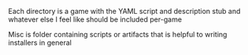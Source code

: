 Each directory is a game with the YAML script and description stub and whatever else I feel like should be included per-game

Misc is folder containing scripts or artifacts that is helpful to writing installers in general
